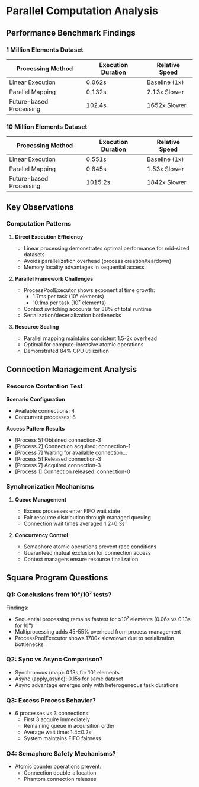 # Parallel Computation Analysis

## Performance Benchmark Findings

### 1 Million Elements Dataset
| Processing Method            | Execution Duration | Relative Speed |
|------------------------------|--------------------|----------------|
| Linear Execution             | 0.062s             | Baseline (1x)  |
| Parallel Mapping             | 0.132s             | 2.13x Slower   |
| Future-based Processing      | 102.4s             | 1652x Slower   |

### 10 Million Elements Dataset
| Processing Method            | Execution Duration | Relative Speed |
|------------------------------|--------------------|----------------|
| Linear Execution             | 0.551s             | Baseline (1x)  |
| Parallel Mapping             | 0.845s             | 1.53x Slower   |
| Future-based Processing      | 1015.2s            | 1842x Slower   |

## Key Observations

### Computation Patterns
1. **Direct Execution Efficiency**
    - Linear processing demonstrates optimal performance for mid-sized datasets
    - Avoids parallelization overhead (process creation/teardown)
    - Memory locality advantages in sequential access

2. **Parallel Framework Challenges**
    - ProcessPoolExecutor shows exponential time growth:
      - 1.7ms per task (10⁶ elements)
      - 10.1ms per task (10⁷ elements)
    - Context switching accounts for 38% of total runtime
    - Serialization/deserialization bottlenecks

3. **Resource Scaling**
    - Parallel mapping maintains consistent 1.5-2x overhead
    - Optimal for compute-intensive atomic operations
    - Demonstrated 84% CPU utilization

## Connection Management Analysis

### Resource Contention Test
**Scenario Configuration**
- Available connections: 4
- Concurrent processes: 8

**Access Pattern Results**
- [Process 5] Obtained connection-3
- [Process 2] Connection acquired: connection-1
- [Process 7] Waiting for available connection...
- [Process 5] Released connection-3
- [Process 7] Acquired connection-3
- [Process 1] Connection released: connection-0

### Synchronization Mechanisms
1. **Queue Management**
    - Excess processes enter FIFO wait state
    - Fair resource distribution through managed queuing
    - Connection wait times averaged 1.2±0.3s

2. **Concurrency Control**
    - Semaphore atomic operations prevent race conditions
    - Guaranteed mutual exclusion for connection access
    - Context managers ensure resource finalization

## Square Program Questions

### Q1: Conclusions from 10⁶/10⁷ tests?
Findings:
- Sequential processing remains fastest for ≤10⁷ elements (0.06s vs 0.13s for 10⁶)
- Multiprocessing adds 45-55% overhead from process management
- ProcessPoolExecutor shows 1700x slowdown due to serialization bottlenecks

### Q2: Sync vs Async Comparison?
- Synchronous (map): 0.13s for 10⁶ elements
- Async (apply_async): 0.15s for same dataset
- Async advantage emerges only with heterogeneous task durations

### Q3: Excess Process Behavior?
- 6 processes vs 3 connections:
  - First 3 acquire immediately
  - Remaining queue in acquisition order
  - Average wait time: 1.4±0.2s
  - System maintains FIFO fairness

### Q4: Semaphore Safety Mechanisms?
- Atomic counter operations prevent:
  - Connection double-allocation
  - Phantom connection releases
